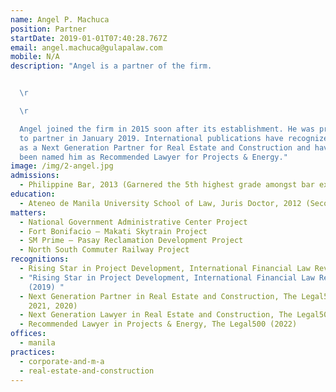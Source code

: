 ```yaml
---
name: Angel P. Machuca
position: Partner
startDate: 2019-01-01T07:40:28.767Z
email: angel.machuca@gulapalaw.com
mobile: N/A
description: "Angel is a partner of the firm.


  \r

  \r

  Angel joined the firm in 2015 soon after its establishment. He was promoted
  to partner in January 2019. International publications have recognized Angel
  as a Next Generation Partner for Real Estate and Construction and have also
  been named him as Recommended Lawyer for Projects & Energy."
image: /img/2-angel.jpg
admissions:
  - Philippine Bar, 2013 (Garnered the 5th highest grade amongst bar examinees)
education:
  - Ateneo de Manila University School of Law, Juris Doctor, 2012 (Second Honors)
matters:
  - National Government Administrative Center Project
  - Fort Bonifacio – Makati Skytrain Project
  - SM Prime – Pasay Reclamation Development Project
  - North South Commuter Railway Project
recognitions:
  - Rising Star in Project Development, International Financial Law Review (2021)
  - "Rising Star in Project Development, International Financial Law Review
    (2019) "
  - Next Generation Partner in Real Estate and Construction, The Legal500 (2022,
    2021, 2020)
  - Next Generation Lawyer in Real Estate and Construction, The Legal500 (2019)
  - Recommended Lawyer in Projects & Energy, The Legal500 (2022)
offices:
  - manila
practices:
  - corporate-and-m-a
  - real-estate-and-construction
---
```

